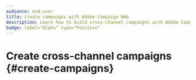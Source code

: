 ```yaml
---
audience: end-user
title: Create campaigns with Adobe Campaign Web
description: Learn how to build cross-channel campaigns with Adobe Campaign Web
badge: label="Alpha" type="Positive"
---
```

# Create cross-channel campaigns {#create-campaigns}


